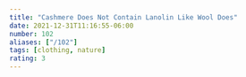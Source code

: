 ```yaml
---
title: "Cashmere Does Not Contain Lanolin Like Wool Does"
date: 2021-12-31T11:16:55-06:00
number: 102
aliases: ["/102"]
tags: [clothing, nature]
rating: 3
---
```



